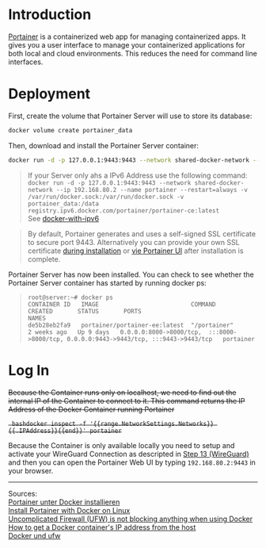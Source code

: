 # Introduction
[Portainer](https://www.portainer.io/) is a containerized web app for managing containerized apps. It gives you a user interface to manage your containerized applications for both local and cloud environments. This reduces the need for command line interfaces.

# Deployment
First, create the volume that Portainer Server will use to store its database:
``` bash
docker volume create portainer_data
```
Then, download and install the Portainer Server container:
``` bash
docker run -d -p 127.0.0.1:9443:9443 --network shared-docker-network --ip 192.168.80.2 --name portainer --restart=always -v /var/run/docker.sock:/var/run/docker.sock -v portainer_data:/data portainer/portainer-ce:latest
```
> If your Server only ahs a IPv6 Address use the following command:  
> ```docker run -d -p 127.0.0.1:9443:9443 --network shared-docker-network --ip 192.168.80.2 --name portainer --restart=always -v /var/run/docker.sock:/var/run/docker.sock -v portainer_data:/data registry.ipv6.docker.com/portainer/portainer-ce:latest```  
> See [docker-with-ipv6](14_docker.md#docker-with-ipv6)

> By default, Portainer generates and uses a self-signed SSL certificate to secure port 9443. Alternatively you can provide your own SSL certificate [during installation](https://docs.portainer.io/advanced/ssl#using-your-own-ssl-certificate-on-docker-standalone) or [vie Portainer UI](https://docs.portainer.io/admin/settings#ssl-certificate) after installation is complete.

Portainer Server has now been installed. You can check to see whether the Portainer Server container has started by running docker ps:
> ```
> root@server:~# docker ps
> CONTAINER ID   IMAGE                          COMMAND                  CREATED       STATUS       PORTS                                                                                  NAMES             
> de5b28eb2fa9   portainer/portainer-ee:latest  "/portainer"             2 weeks ago   Up 9 days   0.0.0.0:8000->8000/tcp,  :::8000->8000/tcp, 0.0.0.0:9443->9443/tcp, :::9443->9443/tcp   portainer
> ```

# Log In
~~Because the Container runs only on localhost, we need to find out the internal IP of the Container to connect to it.
This command returns the IP Address of the Docker Container running Portainer~~ 

~~``` bashdocker inspect -f '{{range.NetworkSettings.Networks}} {{.IPAddress}}{{end}}' portainer```~~



Because the Container is only available locally you need to setup and activate your WireGuard Connection as descripted in [Step 13 (WireGuard)](13_wireguard.md) and then you can open the Portainer Web UI by typing ```192.168.80.2:9443``` in your browser.

---
Sources:  
[Portainer unter Docker installieren](https://www.ionos.de/digitalguide/server/konfiguration/portainer-unter-docker-installieren/)  
[Install Portainer with Docker on Linux](https://docs.portainer.io/start/install/server/docker/linux)  
[Uncomplicated Firewall (UFW) is not blocking anything when using Docker](https://askubuntu.com/questions/652556/uncomplicated-firewall-ufw-is-not-blocking-anything-when-using-docker)  
[How to get a Docker container's IP address from the host](https://stackoverflow.com/questions/17157721/how-to-get-a-docker-containers-ip-address-from-the-host)  
[Docker und ufw](https://gnulinux.ch/docker-und-ufw)